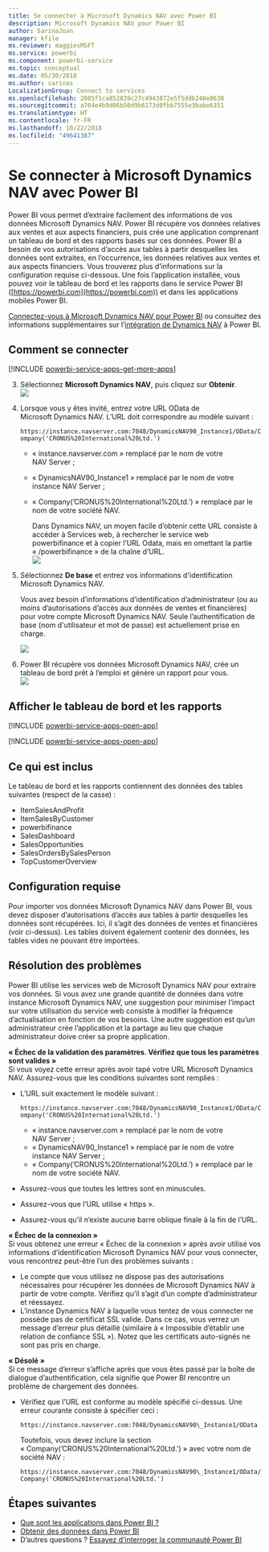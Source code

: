 ```yaml
---
title: Se connecter à Microsoft Dynamics NAV avec Power BI
description: Microsoft Dynamics NAV pour Power BI
author: SarinaJoan
manager: kfile
ms.reviewer: maggiesMSFT
ms.service: powerbi
ms.component: powerbi-service
ms.topic: conceptual
ms.date: 05/30/2018
ms.author: sarinas
LocalizationGroup: Connect to services
ms.openlocfilehash: 2085f1ca852839c27c4943872e5f5ddb248e8638
ms.sourcegitcommit: a764e4b9d06b50d9b6173d0fbb7555e3babe6351
ms.translationtype: HT
ms.contentlocale: fr-FR
ms.lasthandoff: 10/22/2018
ms.locfileid: "49641387"
---
```

# <a name="connect-to-microsoft-dynamics-nav-with-power-bi"></a>Se connecter à Microsoft Dynamics NAV avec Power BI
Power BI vous permet d’extraire facilement des informations de vos données Microsoft Dynamics NAV. Power BI récupère vos données relatives aux ventes et aux aspects financiers, puis crée une application comprenant un tableau de bord et des rapports basés sur ces données. Power BI a besoin de vos autorisations d’accès aux tables à partir desquelles les données sont extraites, en l’occurrence, les données relatives aux ventes et aux aspects financiers. Vous trouverez plus d’informations sur la configuration requise ci-dessous. Une fois l’application installée, vous pouvez voir le tableau de bord et les rapports dans le service Power BI ([https://powerbi.com](https://powerbi.com)) et dans les applications mobiles Power BI. 

[Connectez-vous à Microsoft Dynamics NAV pour Power BI](https://app.powerbi.com/getdata/services/microsoft-dynamics-nav) ou consultez des informations supplémentaires sur l’[intégration de Dynamics NAV](https://powerbi.microsoft.com/integrations/microsoft-dynamics-nav) à Power BI.

## <a name="how-to-connect"></a>Comment se connecter
[!INCLUDE [powerbi-service-apps-get-more-apps](./includes/powerbi-service-apps-get-more-apps.md)]

3. Sélectionnez **Microsoft Dynamics NAV**, puis cliquez sur **Obtenir**.  
   ![](media/service-connect-to-microsoft-dynamics-nav/mdnav.png)
4. Lorsque vous y êtes invité, entrez votre URL OData de Microsoft Dynamics NAV. L’URL doit correspondre au modèle suivant :
   
    `https://instance.navserver.com:7048/DynamicsNAV90_Instance1/OData/Company('CRONUS%20International%20Ltd.')`
   
   * « instance.navserver.com » remplacé par le nom de votre NAV Server ;
   * « DynamicsNAV90\_Instance1 » remplacé par le nom de votre instance NAV Server ;
   * « Company(’CRONUS%20International%20Ltd.’) » remplacé par le nom de votre société NAV.
     
     Dans Dynamics NAV, un moyen facile d’obtenir cette URL consiste à accéder à Services web, à rechercher le service web powerbifinance et à copier l’URL Odata, mais en omettant la partie « /powerbifinance » de la chaîne d’URL.  
     ![](media/service-connect-to-microsoft-dynamics-nav/param.png)
5. Sélectionnez **De base** et entrez vos informations d'identification Microsoft Dynamics NAV.
   
    Vous avez besoin d’informations d’identification d’administrateur (ou au moins d’autorisations d’accès aux données de ventes et financières) pour votre compte Microsoft Dynamics NAV.  Seule l’authentification de base (nom d'utilisateur et mot de passe) est actuellement prise en charge.
   
    ![](media/service-connect-to-microsoft-dynamics-nav/creds.png)
6. Power BI récupère vos données Microsoft Dynamics NAV, crée un tableau de bord prêt à l’emploi et génère un rapport pour vous.   
   ![](media/service-connect-to-microsoft-dynamics-nav/dashboard.png)

## <a name="view-the-dashboard-and-reports"></a>Afficher le tableau de bord et les rapports
[!INCLUDE [powerbi-service-apps-open-app](./includes/powerbi-service-apps-open-app.md)]

[!INCLUDE [powerbi-service-apps-open-app](./includes/powerbi-service-apps-what-now.md)]

## <a name="whats-included"></a>Ce qui est inclus
Le tableau de bord et les rapports contiennent des données des tables suivantes (respect de la casse) :  

* ItemSalesAndProfit  
* ItemSalesByCustomer  
* powerbifinance  
* SalesDashboard  
* SalesOpportunities  
* SalesOrdersBySalesPerson  
* TopCustomerOverview  

## <a name="system-requirements"></a>Configuration requise
Pour importer vos données Microsoft Dynamics NAV dans Power BI, vous devez disposer d’autorisations d’accès aux tables à partir desquelles les données sont récupérées. Ici, il s’agit des données de ventes et financières (voir ci-dessus). Les tables doivent également contenir des données, les tables vides ne pouvant être importées.

## <a name="troubleshooting"></a>Résolution des problèmes
Power BI utilise les services web de Microsoft Dynamics NAV pour extraire vos données. Si vous avez une grande quantité de données dans votre instance Microsoft Dynamics NAV, une suggestion pour minimiser l’impact sur votre utilisation du service web consiste à modifier la fréquence d’actualisation en fonction de vos besoins. Une autre suggestion est qu’un administrateur crée l’application et la partage au lieu que chaque administrateur doive créer sa propre application.

**« Échec de la validation des paramètres. Vérifiez que tous les paramètres sont valides »**  
Si vous voyez cette erreur après avoir tapé votre URL Microsoft Dynamics NAV. Assurez-vous que les conditions suivantes sont remplies :

* L’URL suit exactement le modèle suivant :
  
    `https://instance.navserver.com:7048/DynamicsNAV90_Instance1/OData/Company('CRONUS%20International%20Ltd.')`
  
  * « instance.navserver.com » remplacé par le nom de votre NAV Server ;
  * « DynamicsNAV90\_Instance1 » remplacé par le nom de votre instance NAV Server ;
  * « Company(’CRONUS%20International%20Ltd.’) » remplacé par le nom de votre société NAV.
* Assurez-vous que toutes les lettres sont en minuscules.  
* Assurez-vous que l’URL utilise « https ».  
* Assurez-vous qu’il n’existe aucune barre oblique finale à la fin de l’URL.

**« Échec de la connexion »**  
Si vous obtenez une erreur « Échec de la connexion » après avoir utilisé vos informations d’identification Microsoft Dynamics NAV pour vous connecter, vous rencontrez peut-être l’un des problèmes suivants :

* Le compte que vous utilisez ne dispose pas des autorisations nécessaires pour récupérer les données de Microsoft Dynamics NAV à partir de votre compte. Vérifiez qu’il s’agit d’un compte d’administrateur et réessayez.
* L’instance Dynamics NAV à laquelle vous tentez de vous connecter ne possède pas de certificat SSL valide. Dans ce cas, vous verrez un message d’erreur plus détaillé (similaire à « Impossible d’établir une relation de confiance SSL »). Notez que les certificats auto-signés ne sont pas pris en charge.

**« Désolé »**  
Si ce message d’erreur s’affiche après que vous êtes passé par la boîte de dialogue d’authentification, cela signifie que Power BI rencontre un problème de chargement des données.

* Vérifiez que l’URL est conforme au modèle spécifié ci-dessus. Une erreur courante consiste à spécifier ceci :
  
    `https://instance.navserver.com:7048/DynamicsNAV90\_Instance1/OData`
  
    Toutefois, vous devez inclure la section « Company(’CRONUS%20International%20Ltd.’) » avec votre nom de société NAV :
  
    `https://instance.navserver.com:7048/DynamicsNAV90\_Instance1/OData/Company('CRONUS%20International%20Ltd.')`

## <a name="next-steps"></a>Étapes suivantes
* [Que sont les applications dans Power BI ?](service-create-distribute-apps.md)
* [Obtenir des données dans Power BI](service-get-data.md)
* D’autres questions ? [Essayez d’interroger la communauté Power BI](http://community.powerbi.com/)

